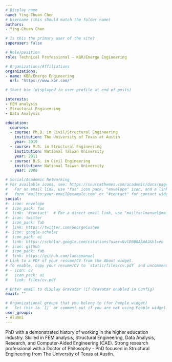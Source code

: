 ```yaml
---
# Display name
name: Ying-Chuan Chen
# Username (this should match the folder name)
authors:
- Ying-Chuan_Chen

# Is this the primary user of the site?
superuser: false

# Role/position
role: Technical Professional – KBR/Energo Engineering

# Organizations/Affiliations
organizations:
- name: KBR/Energo Engineering
  url: "https://www.kbr.com/"

# Short bio (displayed in user profile at end of posts)

interests:
- FEM analysis
- Structural Engineering
- Data Analysis

education:
  courses:
  - course: Ph.D. in Civil/Structural Engineering
    institution: The University of Texas at Austin
    year: 2019
  - course: M.S. in Structural Engineering
    institution: National Taiwan University
    year: 2011
  - course: B.S. in Civil Engineering
    institution: National Taiwan University
    year: 2009

# Social/Academic Networking
# For available icons, see: https://sourcethemes.com/academic/docs/page-builder/#icons
#   For an email link, use "fas" icon pack, "envelope" icon, and a link in the
#   form "mailto:your-email@example.com" or "#contact" for contact widget.
social:
#- icon: envelope
#  icon_pack: fas
#  link: '#contact'  # For a direct email link, use "mailto:lmanuel@mail.utexas.edu".
#- icon: twitter
#  icon_pack: fab
#  link: https://twitter.com/GeorgeCushen
#- icon: google-scholar
#  icon_pack: ai
#  link: https://scholar.google.com/citations?user=NvlDB08AAAAJ&hl=en
#- icon: github
#  icon_pack: fab
#  link: https://github.com/lancemanuel
# Link to a PDF of your resume/CV from the About widget.
# To enable, copy your resume/CV to `static/files/cv.pdf` and uncomment the lines below.
# - icon: cv
#   icon_pack: ai
#   link: files/cv.pdf

# Enter email to display Gravatar (if Gravatar enabled in Config)
email: ""

# Organizational groups that you belong to (for People widget)
#   Set this to `[]` or comment out if you are not using People widget.
user_groups:
- Alumni
---
```

PhD with a demonstrated history of working in the higher education industry. Skilled in FEM analysis, Structural Engineering, Data Analysis, Research, and Computer-Aided Engineering (CAE). Strong research professional with a Doctor of Philosophy - PhD focused in Structural Engineering from The University of Texas at Austin. 

